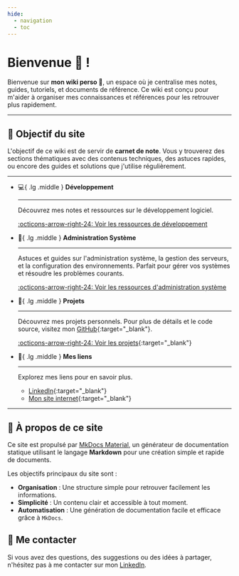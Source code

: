 ```yaml
---
hide:
  - navigation
  - toc
---
```


# Bienvenue 👋 !

Bienvenue sur **mon wiki perso 📜**, un espace où je centralise mes notes, guides, tutoriels, et documents de référence. Ce wiki est conçu pour m'aider à organiser mes connaissances et références pour les retrouver plus rapidement.

---

## 🌟 Objectif du site

L'objectif de ce wiki est de servir de **carnet de note**. Vous y trouverez des sections thématiques avec des contenus techniques, des astuces rapides, ou encore des guides et solutions que j'utilise régulièrement.

---

<div class="grid cards" markdown>

-   :computer:{ .lg .middle } __Développement__

    ---

    Découvrez mes notes et ressources sur le développement logiciel. 

    [:octicons-arrow-right-24: Voir les ressources de développement](developpement/index.md)

-   :floppy_disk:{ .lg .middle } __Administration Système__

    ---

    Astuces et guides sur l'administration système, la gestion des serveurs, et la configuration des environnements. Parfait pour gérer vos systèmes et résoudre les problèmes courants.

    [:octicons-arrow-right-24: Voir les ressources d'administration système](administration-système/index.md)

-   :rocket:{ .lg .middle } __Projets__

    ---

    Découvrez mes projets personnels. Pour plus de détails et le code source, visitez mon [GitHub](https://github.com/MathieuBesson){:target="_blank"}.

    [:octicons-arrow-right-24: Voir les projets](https://github.com/MathieuBesson){:target="_blank"}

-   :link:{ .lg .middle } __Mes liens__

    ---

    Explorez mes liens pour en savoir plus.

    - [LinkedIn](https://www.linkedin.com/in/mathieubesson){:target="_blank"}
    - [Mon site internet](https://www.mathieu-besson.fr){:target="_blank"}

</div>

---

## 🧩 À propos de ce site

Ce site est propulsé par [MkDocs Material](https://squidfunk.github.io/mkdocs-material/), un générateur de documentation statique utilisant le langage **Markdown** pour une création simple et rapide de documents.

Les objectifs principaux du site sont :

- **Organisation** : Une structure simple pour retrouver facilement les informations.
- **Simplicité** : Un contenu clair et accessible à tout moment.
- **Automatisation** : Une génération de documentation facile et efficace grâce à `MkDocs`.

## 📧 Me contacter

Si vous avez des questions, des suggestions ou des idées à partager, n'hésitez pas à me contacter sur mon [LinkedIn](https://www.linkedin.com/in/mathieubesson/).
